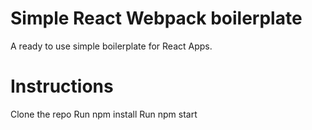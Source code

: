 # Simple React Webpack boilerplate
A ready to use simple boilerplate for React Apps.

# Instructions
Clone the repo
Run npm install
Run npm start
